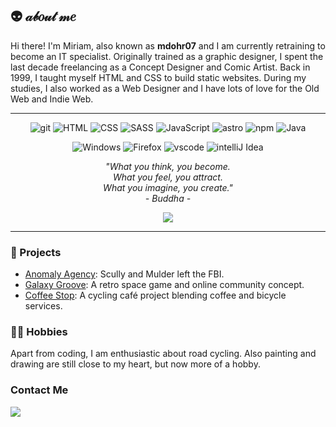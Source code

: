 ## 👽 ​𝒶𝒷𝑜𝓊𝓉 𝓂𝑒
Hi there!
I'm Miriam, also known as **mdohr07** and I am currently retraining to become an IT specialist. Originally trained as a graphic designer, I spent the last decade freelancing as a Concept Designer and Comic Artist. 
Back in 1999, I taught myself HTML and CSS to build static websites. During my studies, I also worked as a Web Designer and I have lots of love for the Old Web and Indie Web.
<hr>
<p align="center">
  <span>
    <img src="https://img.shields.io/badge/GIT-E44C30?style=for-the-badge&logo=git&logoColor=white" alt="git">
    <img src="https://img.shields.io/badge/HTML5-E34F26?style=for-the-badge&logo=html5&logoColor=white" alt="HTML">
  <img src="https://img.shields.io/badge/CSS3-1572B6?style=for-the-badge&logo=css3&logoColor=white" alt="CSS">
    <img src="https://img.shields.io/badge/Sass-CC6699?style=for-the-badge&logo=sass&logoColor=white" alt="SASS">
  <img src="https://img.shields.io/badge/JavaScript-323330?style=for-the-badge&logo=javascript&logoColor=F7DF1E" alt="JavaScript">
    <img src="https://img.shields.io/badge/Astro-0C1222?style=for-the-badge&logo=astro&logoColor=FDFDFE" alt="astro">
  <img src="https://img.shields.io/badge/npm-CB3837?style=for-the-badge&logo=npm&logoColor=white" alt="npm">
  <img src="https://img.shields.io/badge/Java-ED8B00?style=for-the-badge&logo=openjdk&logoColor=white" alt="Java">
  </span>
</p>
<p align="center">
    <span>
  <img src="https://img.shields.io/badge/Windows-0078D6?style=for-the-badge&logo=windows&logoColor=white" alt="Windows">
  <img src="https://img.shields.io/badge/Firefox_Browser-FF7139?style=for-the-badge&logo=Firefox-Browser&logoColor=white" alt="Firefox">
  <img src="https://img.shields.io/badge/VSCode-0078D4?style=for-the-badge&logo=visual%20studio%20code&logoColor=white" alt="vscode">
  <img src="https://img.shields.io/badge/IntelliJ_IDEA-000000.svg?style=for-the-badge&logo=intellij-idea&logoColor=white" alt="intelliJ Idea">
  </span>
</p>

<p align="center"><i>
"What you think, you become.<br>
What you feel, you attract.<br>
What you imagine, you create."<br>
<i>- Buddha -</i>
</i></p>

<p align="center">
<img src="https://github-readme-stats.vercel.app/api/top-langs/?username=mdohr07&langs_count=6&theme=radical">
</p>

<hr>

### 🌟 Projects
- [Anomaly Agency](https://github.com/mdohr07/anomalyagency): Scully and Mulder left the FBI.
- [Galaxy Groove](https://github.com/mdohr07/galaxygroove): A retro space game and online community concept.
- [Coffee Stop](https://github.com/mdohr07/coffeestop): A cycling café project blending coffee and bicycle services.

### 🚴‍♀️ Hobbies

Apart from coding, I am enthusiastic about road cycling. Also painting and drawing are still close to my heart, but now more of a hobby.

### Contact Me
<a href="mailto: mdohr07@gmail.com">
<img src="https://img.shields.io/badge/ask_me-anything-blueviolet.svg">
</a>


<!---
mdohr07/mdohr07 is a ✨ special ✨ repository because its `README.md` (this file) appears on your GitHub profile.
You can click the Preview link to take a look at your changes.
--->
